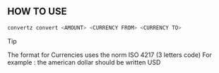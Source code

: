 ## HOW TO USE
```bash
convertz convert <AMOUNT> <CURRENCY FROM> <CURRENCY TO>
```
>[!TIP]
>The format for Currencies uses the norm ISO 4217 (3 letters code)
>For example : the american dollar should be written USD
